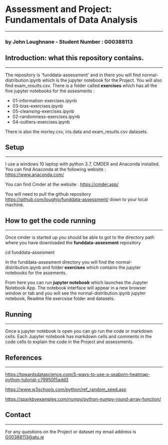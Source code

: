 # Assessment and Project: Fundamentals of Data Analysis
***

### by John Loughnane - Student Number : G00388113


## Introduction: what this repository contains.
***
The repository is 'funddata-assessment' and in there you will find normal-distribution.ipynb which is the jupyter notebook for the Project.
You will also find exam_results.csv. There is a folder called **exercises** which has all the five jupyter notebooks for the assesments :

- 01-information-exercises.ipynb  
- 03-bias-exercises.ipynb      
- 05-cleansing-exercises.ipynb 
- 02-randomness-exercises.ipynb   
- 04-outliers-exercises.ipynb

There is also the morley.csv, iris.data and exam_results.csv datasets.

## Setup
***
I use a windows 10 laptop with python 3.7, CMDER and Anaconda installed. 
You can find Anaconda at the following website :
https://www.anaconda.com/

You can find Cmder at the website :
https://cmder.app/

You will need to pull the github repository https://github.com/loughjo/funddata-assessment/ down to your local machine.


## How to get the code running
***
Once cmder is started up you should be able to got to the directory path where you have downloaded the **funddata-assesment** repository

cd  funddata-assesment

In the funddata-assesment directory you will find the normal-distribution.ipynb and folder **exercises** which contains the jupyter notebooks for the assements.

From here you can run **jupyter notebook** which launches the Jupyter Notebook App. The notebook interface will appear in a new browser window or tab and you will see the normal-distribution.ipynb jupyter notebook, Readme file exercsise folder and datasets. 


## Running
***
Once a jupyter notebook is open you can go run the code or markdown cells.
Each Jupyter notebook has markdown cells and comments in the code cells to explain the code in the Project and assessments.  

## References
***
https://towardsdatascience.com/5-ways-to-use-a-seaborn-heatmap-python-tutorial-c79950f5add3

https://www.w3schools.com/python/ref_random_seed.asp

https://sparkbyexamples.com/numpy/python-numpy-round-array-function/



## Contact
***
For any questions on the Project or dataset my email address is G00388113@atu.ie
